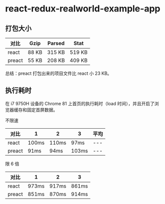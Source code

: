 # react-redux-realworld-example-app

## 打包大小

| 对比 | Gzip | Parsed | Stat |
| --- | --- | --- | --- |
| react | 88 KB | 315 KB | 519 KB |
| preact | 55 KB | 208 KB | 409 KB |

总结：preact 打包出来的项目文件比 react 小 23 KB。

## 执行耗时

在 i7 9750H 设备的 Chrome 81 上首页的执行耗时（load 时间），并且开启了浏览器缓存和固定首屏数据。

不限速

| 对比 | 1 | 2 | 3 | 平均 |
| --- | --- | --- | --- | --- |
| react | 100ms | 110ms | 97ms | --- |
| preact | 91ms | 94ms | 103ms | --- |

限 6 倍

| 对比 | 1 | 2 | 3 |
| --- | --- | --- | --- |
| react | 973ms | 917ms | 861ms |
| preact | 851ms | 870ms | 914ms |
